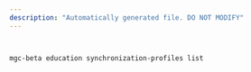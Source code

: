 ```yaml
---
description: "Automatically generated file. DO NOT MODIFY"
---
```


```bash


mgc-beta education synchronization-profiles list

```